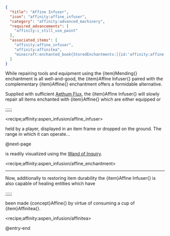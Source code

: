 ```json
{
  "title": "Affine Infuser",
  "icon": "affinity:affine_infuser",
  "category": "affinity:advanced_machinery",
  "required_advancements": [
    "affinity:i_still_use_paint"
  ],
  "associated_items": [
    "affinity:affine_infuser",
    "affinity:affinitea",
    "minecraft:enchanted_book{StoredEnchantments:[{id:'affinity:affine', lvl:1s}]}"
  ]
}
```

While repairing tools and equipment using the {item}Mending{} enchantment is all well-and-good, the
{item}Affine Infuser{} paired with the complementary {item}Affine{} enchantment offers a formidable alternative.


Supplied with sufficient [Aethum Flux](^affinity:aethum_flux), the {item}Affine Infuser{} will slowly repair all items
enchanted with {item}Affine{} which are either equipped or 

;;;;;

<recipe;affinity:aspen_infusion/affine_infuser>

held by a player, displayed in an item frame or dropped on the ground. The range in which it can operate...


@next-page

is readily visualized using the [Wand of Inquiry](^affinity:inquiry).

<recipe;affinity:aspen_infusion/affine_enchantment>

---

Now, additionally to restoring item durability the {item}Affine Infuser{} is also capable of healing entities which have

;;;;;

been made {concept}Affine{} by virtue of consuming a cup of {item}Affinitea{}.

<recipe;affinity:aspen_infusion/affinitea>

@entry-end